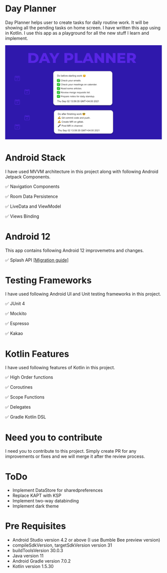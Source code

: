 # Day Planner 
Day Planner helps user to create tasks for daily routine work. It will be showing all the pending tasks on home screen. I have written this app using in Kotlin.
I use this app as a playground for all the new stuff I learn and implement. 

![alt text](https://github.com/JunydDEV/android-dayplanner-app/blob/develop/images/Project%20Header.png)


# Android Stack 
I have used MVVM architecture in this project along with following Android Jetpack Components.
<p> ✅ Navigation Components </p>
<p> ✅ Room Data Persistence </p>
<p> ✅ LiveData and ViewModel </p>
<p> ✅ Views Binding </p>

# Android 12 
This app contains following Android 12 improvemetns and changes.
<p> ✅ Splash API <a href="https://hashnode.com/post/splash-screen-migration-to-android-12-ckt64qj4o08qe95s1fmx2c81n" target="_blank">[Migration guide]</a></p>


# Testing Frameworks
I have used following Android UI and Unit testing frameworks in this project.
<p> ✅ JUnit 4 </p>
<p> ✅ Mockito </p>
<p> ✅ Espresso </p>
<p> ✅ Kakao </p>

# Kotlin Features
I have used following features of Kotlin in this project.
<p> ✅ High Order functions </p>
<p> ✅ Coroutines </p>
<p> ✅ Scope Functions </p>
<p> ✅ Delegates </p>
<p> ✅ Gradle Kotlin DSL </p>


# Need you to contribute
I need you to contribute to this project. Simply create PR for any improvements or fixes and we will merge it after the review process.

# ToDo 
- Implement DataStore for sharedpreferences
- Replace KAPT with KSP
- Implement two-way databinding
- Implement dark theme

# Pre Requisites
- Android Studio version 4.2 or above (I use Bumble Bee preview version)
- compileSdkVersion, targetSdkVersion version 31 
- buildToolsVersion 30.0.3
- Java version 11
- Android Gradle version 7.0.2
- Kotlin version 1.5.30




